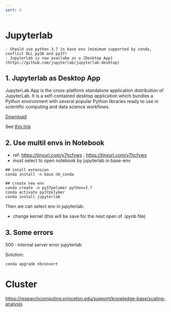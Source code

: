 ```yaml
---
sort: 4
---
```


# Jupyterlab

```note
- Should use python 3.7 in base env (mimimum supported by conda, conflict DLL py36 and py37)
- Jupyterlab is now availabe as a [Desktop App](https://github.com/jupyterlab/jupyterlab-desktop)
```

## 1. Jupyterlab as Desktop App
JupyterLab App is the cross-platform standalone application distribution of JupyterLab. It is a self-contained desktop application which bundles a Python environment with several popular Python libraries ready to use in scientific computing and data science workflows.

[Download](https://github.com/jupyterlab/jupyterlab-desktop)

See [this link](https://blog.jupyter.org/jupyterlab-desktop-app-now-available-b8b661b17e9a)



## 2. Use multil envs in Notebook
- ref: https://tinyurl.com/y7hcfvws ;  https://tinyurl.com/y7hcfvws
- must select to open notebook by jupyterlab in base-env

```shell
## intall extension
conda install -n base nb_conda

## create new env
conda create -n py37polymer python=3.7
conda activate py37polymer
conda install jupyterlab
```

Then we can select env in jupyterlab:
- change kernel (this will be save for the next open of .ipynb file)


## 3. Some errors

500 : internal server error jupyterlab

Solution:
```shell
conda upgrade nbconvert 
```

# Cluster

https://researchcomputing.princeton.edu/support/knowledge-base/scaling-analysis

